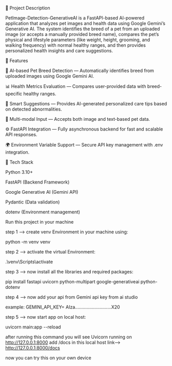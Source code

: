 📘 Project Description

PetImage-Detection-GenerativeAI is a FastAPI-based AI-powered application that analyzes pet images and health data using Google Gemini’s Generative AI.
The system identifies the breed of a pet from an uploaded image (or accepts a manually provided breed name), compares the pet’s physical and lifestyle parameters (like weight, height, grooming, and walking frequency) with normal healthy ranges, and then provides personalized health insights and care suggestions.

🚀 Features

🧠 AI-based Pet Breed Detection — Automatically identifies breed from uploaded images using Google Gemini AI.

📊 Health Metrics Evaluation — Compares user-provided data with breed-specific healthy ranges.

💬 Smart Suggestions — Provides AI-generated personalized care tips based on detected abnormalities.

🐶 Multi-modal Input — Accepts both image and text-based pet data.

⚙️ FastAPI Integration — Fully asynchronous backend for fast and scalable API responses.

🌍 Environment Variable Support — Secure API key management with .env integration.

🧩 Tech Stack

Python 3.10+

FastAPI (Backend Framework)

Google Generative AI (Gemini API)

Pydantic (Data validation)

dotenv (Environment management)

Run this project in your machine

step 1 --> create venv Environment in your machine using:

python -m venv venv

step 2 --> activate the virtual Environment:

.\venv\Scripts\activate

step 3 --> now install all the libraries and required packages:

pip install fastapi uvicorn python-multipart google-generativeai python-dotenv

step 4 --> now add your api from Gemini api key from ai studio

example: GEMINI_API_KEY= AIza............................X20

step 5 --> now start app on local host:

uvicorn main:app --reload

after running this command you will see Uvicorn running on http://127.0.0.1:8000
add /docs in this local host link--> http://127.0.0.1:8000/docs

now you can try this on your own device